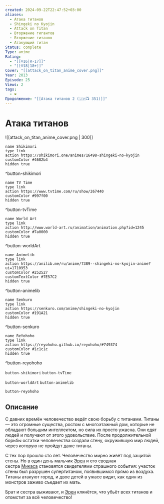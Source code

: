 ```yaml
---
created: 2024-09-22T22:47:52+03:00
aliases:
  - Атака титанов
  - Shingeki no Kyojin
  - Attack on Titan
  - Вторжение гигантов
  - Вторжение титанов
  - Атакующий титан
Status: complete
Type: anime
Rating:
  - "[[®️16|R-17]]"
  - "[[®️18|18+]]"
Cover: "[[attack_on_titan_anime_cover.png]]"
Year: 2013
Episode: 25
Views: 2
tags:
  - ❤
Продолжение: "[[Атака титанов 2 (🇯🇵📺 351)]]"
---
```


# Атака титанов

![[attack_on_titan_anime_cover.png | 300]]

```button
name Shikimori
type link
action https://shikimori.one/animes/16498-shingeki-no-kyojin
customColor #4682b4
hidden true
```
^button-shikimori

```button
name TV Time
type link
action https://www.tvtime.com/ru/show/267440
customColor #997f00
hidden true
```
^button-tvTime

```button
name World Art
type link
action http://www.world-art.ru/animation/animation.php?id=1245
customColor #7a0000
hidden true
```
^button-worldArt

```button
name AnimeLib
type link
action https://anilib.me/ru/anime/7389--shingeki-no-kyojin-anime?ui=1710953
customColor #252527
customTextColor #7E57C2
hidden true
```
^button-animelib

```button
name Senkuro
type link
action https://senkuro.com/anime/shingeki-no-kyojin
customColor #191A21
hidden true
```
^button-senkuro

```button
name ReYohoho
type link
action https://reyohoho.github.io/reyohoho/#749374
customColor #1c1c1c
hidden true
```
^button-reyohoho



`button-shikimori` `button-tvTime`

`button-worldArt` `button-animelib`

`button-reyohoho`

## Описание

С давних времён человечество ведёт свою борьбу с титанами. Титаны — это огромные существа, ростом с многоэтажный дом, которые не обладают большим интеллектом, но сила их просто ужасна. Они едят людей и получают от этого удовольствие. После продолжительной борьбы остатки человечества создали стену, окружившую мир людей, через которую не пройдут даже титаны.

С тех пор прошло сто лет. Человечество мирно живёт под защитой стены. Но в один день мальчик [Эрен](https://shikimori.one/characters/40882-eren-yeager) и его сводная сестра [Микаса](https://shikimori.one/characters/40881-mikasa-ackerman) становятся свидетелями страшного события: участок стены был разрушен супертитаном, появившимся прямо из воздуха. Титаны атакуют город, и двое детей в ужасе видят, как один из монстров заживо съедает их мать.

Брат и сестра выживают, и [Эрен](https://shikimori.one/characters/40882-eren-yeager) клянётся, что убьёт всех титанов и отомстит за всё человечество!

